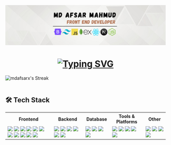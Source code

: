 
       
![Frontend development](https://raw.githubusercontent.com/Mdafsarx/Mdafsarx/main/Olivia%20Wilson%20(3).png)

<h1 align="center">
  <a href="https://git.io/typing-svg">
    <img src="https://readme-typing-svg.herokuapp.com?font=Fira+Code&pause=1000&width=435&lines=FRONTEND+DEVELOPER;JAVASCRIPT+DEVELOPER;REACT+DEVELOPER;MERN+STACK+DEVELOPER;WEB+DEVELOPER&center=true&size=20" alt="Typing SVG" />
  </a>
</h1>
 
<div>
  <img src="https://github-readme-streak-stats.herokuapp.com/?user=mdafsarx&theme=highcontrast&hide_border=true" alt="mdafsarx's Streak" width="100%" height="200" >
</div>

<br>

## 🛠 **Tech Stack**

<table>
  <tr>
    <th>Frontend</th>
    <th>Backend</th>
    <th>Database</th>
    <th>Tools & Platforms</th>
    <th>Other</th>
  </tr>
  <tr>
    <td>
      <img src="https://img.shields.io/badge/React-20232A?style=for-the-badge&logo=react&logoColor=61DAFB" />
      <img src="https://img.shields.io/badge/Next.js-000000?style=for-the-badge&logo=nextdotjs&logoColor=white" />
      <img src="https://img.shields.io/badge/Vue.js-4FC08D?style=for-the-badge&logo=vue.js&logoColor=white" />
      <img src="https://img.shields.io/badge/Nuxt.js-00C58E?style=for-the-badge&logo=nuxtdotjs&logoColor=white" />
      <img src="https://img.shields.io/badge/JavaScript-323330?style=for-the-badge&logo=javascript&logoColor=F7DF1E" />
      <img src="https://img.shields.io/badge/TypeScript-007ACC?style=for-the-badge&logo=typescript&logoColor=white" />
      <img src="https://img.shields.io/badge/TailwindCSS-38B2AC?style=for-the-badge&logo=tailwindcss&logoColor=white" />
      <img src="https://img.shields.io/badge/Sass-CC6699?style=for-the-badge&logo=sass&logoColor=white" />
      <img src="https://img.shields.io/badge/Material--UI-0081CB?style=for-the-badge&logo=material-ui&logoColor=white" />
      <img src="https://img.shields.io/badge/CSS-1572B6?style=for-the-badge&logo=css3&logoColor=white" />
      <img src="https://img.shields.io/badge/HTML-E34F26?style=for-the-badge&logo=html5&logoColor=white" />
    </td>
    <td>
      <img src="https://img.shields.io/badge/Node.js-339933?style=for-the-badge&logo=nodedotjs&logoColor=white" />
      <img src="https://img.shields.io/badge/Express.js-404D59?style=for-the-badge" />
      <img src="https://img.shields.io/badge/Flask-000000?style=for-the-badge&logo=flask&logoColor=white" />
      <img src="https://img.shields.io/badge/Python-3776AB?style=for-the-badge&logo=python&logoColor=white" />
      <img src="https://img.shields.io/badge/REST-02569B?style=for-the-badge&logo=restapi&logoColor=white" />
      <img src="https://img.shields.io/badge/GraphQL-E10098?style=for-the-badge&logo=graphql&logoColor=white" />
    </td>
    <td>
      <img src="https://img.shields.io/badge/PostgreSQL-316192?style=for-the-badge&logo=postgresql&logoColor=white" />
      <img src="https://img.shields.io/badge/MongoDB-4EA94B?style=for-the-badge&logo=mongodb&logoColor=white" />
      <img src="https://img.shields.io/badge/Supabase-3ECF8E?style=for-the-badge&logo=supabase&logoColor=white" />
      <img src="https://img.shields.io/badge/Firebase-FFCA28?style=for-the-badge&logo=firebase&logoColor=black" />
    </td>
    <td>
      <img src="https://img.shields.io/badge/Amazon%20AWS-232F3E?style=for-the-badge&logo=amazonaws&logoColor=white" />
      <img src="https://img.shields.io/badge/Docker-2496ED?style=for-the-badge&logo=docker&logoColor=white" />
      <img src="https://img.shields.io/badge/Git-F05032?style=for-the-badge&logo=git&logoColor=white" />
      <img src="https://img.shields.io/badge/GitHub-100000?style=for-the-badge&logo=github&logoColor=white" />
      <img src="https://img.shields.io/badge/Vercel-000000?style=for-the-badge&logo=vercel&logoColor=white" />
    </td>
    <td>
      <img src="https://img.shields.io/badge/Cisco-1BA0D7?style=for-the-badge&logo=cisco&logoColor=white" />
      <img src="https://img.shields.io/badge/Adobe%20Photoshop-31A8FF?style=for-the-badge&logo=adobephotoshop&logoColor=white" />
      <img src="https://img.shields.io/badge/Figma-F24E1E?style=for-the-badge&logo=figma&logoColor=white" />
      <img src="https://img.shields.io/badge/Adobe%20XD-FF61F6?style=for-the-badge&logo=adobexd&logoColor=white" />
    </td>
  </tr>
</table>

 
<br/>


